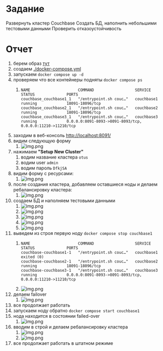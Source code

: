# Задание

Развернуть кластер Couchbase
Создать БД, наполнить небольшими тестовыми данными
Проверить отказоустойчивость

# Отчет

1) берем образ [тут](https://hub.docker.com/r/couchbase/server)
2) создаем [./docker-compose.yml](docker-compose.yml)
3) запускаем `docker compose up -d`
4) проверяем что все контейнеры подняты `docker compose ps`
   1) ```shell
      NAME                     COMMAND                  SERVICE             STATUS              PORTS
      couchbase_couchbase1_1   "/entrypoint.sh couc…"   couchbase1          running             18091-18096/tcp
      couchbase_couchbase2_1   "/entrypoint.sh couc…"   couchbase2          running             18091-18096/tcp
      couchbase_couchbase3_1   "/entrypoint.sh couc…"   couchbase3          running             0.0.0.0:8091-8093->8091-8093/tcp, 0.0.0.0:11210->11210/tcp
      ```
5) заходим в веб-консоль [http://localhost:8091/](http://localhost:8091/)
6) видим следующую форму
   1) ![img.png](imgs/img.png)
7) нажимаем **"Setup New Cluster"**
   1) водим название кластера `otus`
   2) водим user `admin`
   3) водим пароль `DfkjSA`
8) видим форму с ресурсами: 
   1) ![img.png](imgs/img2.png)
9) после создания кластера, добавляем оставшиеся ноды и делаем ребалансировку кластера:
   1) ![img.png](imgs/img3.png)
10) создаем БД и наполняем тестовыми данными
    1) ![img.png](imgs/img4.png) 
    2) ![img.png](imgs/img5.png) 
    3) ![img.png](imgs/img6.png) 
    4) ![img.png](imgs/img7.png) 
    5) ![img.png](imgs/img8.png)
11) выведем из строя первую ноду `docker compose stop couchbase1`
    1) ```shell
       NAME                     COMMAND                  SERVICE             STATUS              PORTS
       couchbase-couchbase1-1   "/entrypoint.sh couc…"   couchbase1          exited (0)          
       couchbase-couchbase2-1   "/entrypoint.sh couc…"   couchbase2          running             18091-18096/tcp
       couchbase-couchbase3-1   "/entrypoint.sh couc…"   couchbase3          running             0.0.0.0:8091-8093->8091-8093/tcp, 0.0.0.0:11210->11210/tcp
       ```
    2) ![img.png](imgs/img9.png)
12) делаем failover
    1) ![img.png](imgs/img10.png)
13) все продолжает работать
14) запускаем ноду обратно `docker compose start couchbase1`
15) нода находится в состоянии failed-over 
    1) ![img.png](imgs/img11.png)
16) вводим в строй и делаем ребалансировку кластера
    1) ![img.png](imgs/img12.png) 
    2) ![img.png](imgs/img13.png)
17) все продолжает работать в штатном режиме